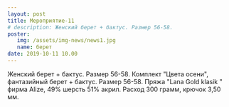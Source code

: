 ```yaml
---
layout: post
title: Мероприятие-11
# description: Женский берет + бактус. Размер 56-58.
poster:
   img: /assets/img-news/news1.jpg
   name: берет
date: 2019-10-11 10.00
---
```

<p class="exp">Женский берет + бактус. Размер 56-58.  Комплект "Цвета осени", фантазийный берет + бактус. Размер 56-58. Пряжа "Lana Gold klasik " фирма Alize, 49% шерсть 51% акрил. Расход 300 грамм, крючок 3,50 мм.</p>
